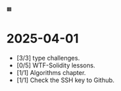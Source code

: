 ``` plaintext
🟧
```

# 2025-04-01

+ [3/3] type challenges.
+ [0/5] WTF-Solidity lessons.
+ [1/1] Algorithms chapter.
+ [1/1] Check the SSH key to Github.